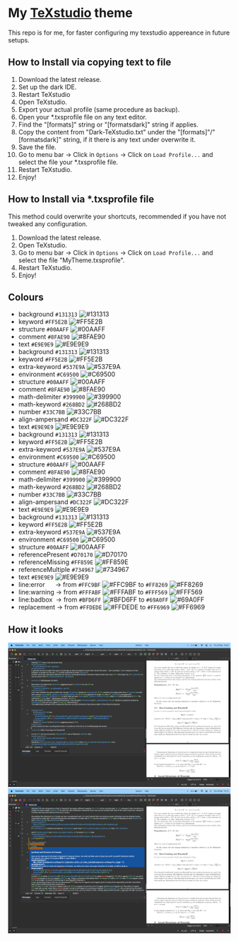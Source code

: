 # My [TeXstudio](https://texstudio.org/) theme

This repo is for me, for faster configuring my texstudio appereance in future setups.



## How to Install via copying text to file

1. Download the latest release.
2. Set up the dark IDE.
3. Restart TeXstudio
4. Open TeXstudio.
5. Export your actual profile (same procedure as backup).
64. Open your *.txsprofile file on any text editor.
7. Find the "[formats]" string or "[formatsdark]" string if applies.
8. Copy the content from "Dark-TeXstudio.txt" under the "[formats]"/"[formatsdark]" string, if it there is any text under overwrite it.
9. Save the file.
10. Go to menu bar -> Click in `Options`  -> Click on `Load Profile...` and select the file your *.txsprofile file.
11. Restart TeXstudio.
12. Enjoy!

## How to Install via *.txsprofile file

This method could overwrite your shortcuts, recommended if you have not tweaked any configuration.

1. Download the latest release.
2. Open TeXstudio.
3. Go to menu bar -> Click in `Options`  -> Click on `Load Profile...` and select the file "MyTheme.txsprofile".
4. Restart TeXstudio.
5. Enjoy!

## Colours

- background `#131313` ![#131313](https://placehold.co/15x15/131313/131313.png)
- keyword `#FF5E2B` ![#FF5E2B](https://placehold.co/15x15/FF5E2B/FF5E2B.png)
- structure `#00AAFF` ![#00AAFF](https://placehold.co/15x15/00AAFF/00AAFF.png)
- comment `#8FAE90` ![#8FAE90](https://placehold.co/15x15/8FAE90/8FAE90.png)
- text `#E9E9E9` ![#E9E9E9](https://placehold.co/15x15/E9E9E9/E9E9E9.png)
- background `#131313` ![#131313](https://placehold.co/15x15/131313/131313.png)
- keyword `#FF5E2B` ![#FF5E2B](https://placehold.co/15x15/FF5E2B/FF5E2B.png)
- extra-keyword `#537E9A` ![#537E9A](https://placehold.co/15x15/537E9A/537E9A.png)
- environment `#C69500` ![#C69500](https://placehold.co/15x15/C69500/C69500.png)
- structure `#00AAFF` ![#00AAFF](https://placehold.co/15x15/00AAFF/00AAFF.png)
- comment `#8FAE90` ![#8FAE90](https://placehold.co/15x15/8FAE90/8FAE90.png)
- math-delimiter `#399900` ![#399900](https://placehold.co/15x15/399900/399900.png)
- math-keyword `#268BD2` ![#268BD2](https://placehold.co/15x15/268BD2/268BD2.png)
- number `#33C7BB` ![#33C7BB](https://placehold.co/15x15/33C7BB/33C7BB.png)
- align-ampersand `#DC322F` ![#DC322F](https://placehold.co/15x15/DC322F/DC322F.png)
- text `#E9E9E9` ![#E9E9E9](https://placehold.co/15x15/E9E9E9/E9E9E9.png)
- background `#131313` ![#131313](https://placehold.co/15x15/131313/131313.png)
- keyword `#FF5E2B` ![#FF5E2B](https://placehold.co/15x15/FF5E2B/FF5E2B.png)
- extra-keyword `#537E9A` ![#537E9A](https://placehold.co/15x15/537E9A/537E9A.png)
- environment `#C69500` ![#C69500](https://placehold.co/15x15/C69500/C69500.png)
- structure `#00AAFF` ![#00AAFF](https://placehold.co/15x15/00AAFF/00AAFF.png)
- comment `#8FAE90` ![#8FAE90](https://placehold.co/15x15/8FAE90/8FAE90.png)
- math-delimiter `#399900` ![#399900](https://placehold.co/15x15/399900/399900.png)
- math-keyword `#268BD2` ![#268BD2](https://placehold.co/15x15/268BD2/268BD2.png)
- number `#33C7BB` ![#33C7BB](https://placehold.co/15x15/33C7BB/33C7BB.png)
- align-ampersand `#DC322F` ![#DC322F](https://placehold.co/15x15/DC322F/DC322F.png)
- text `#E9E9E9` ![#E9E9E9](https://placehold.co/15x15/E9E9E9/E9E9E9.png)
- background `#131313` ![#131313](https://placehold.co/15x15/131313/131313.png)
- keyword `#FF5E2B` ![#FF5E2B](https://placehold.co/15x15/FF5E2B/FF5E2B.png)
- extra-keyword `#537E9A` ![#537E9A](https://placehold.co/15x15/537E9A/537E9A.png)
- environment `#C69500` ![#C69500](https://placehold.co/15x15/C69500/C69500.png)
- structure `#00AAFF` ![#00AAFF](https://placehold.co/15x15/00AAFF/00AAFF.png)
- referencePresent `#D70170` ![#D70170](https://placehold.co/15x15/D70170/D70170.png)
- referenceMissing `#FF859E` ![#FF859E](https://placehold.co/15x15/FF859E/FF859E.png)
- referenceMultiple `#734967` ![#734967](https://placehold.co/15x15/734967/734967.png)
- text `#E9E9E9` ![#E9E9E9](https://placehold.co/15x15/E9E9E9/E9E9E9.png)
- line:error   &nbsp;&nbsp;&nbsp;&nbsp;&nbsp;-> from `#FFC9BF` ![#FFC9BF](https://placehold.co/15x15/FFC9BF/FFC9BF.png) to `#FF8269` ![#FF8269](https://placehold.co/15x15/FF8269/FF8269.png)
- line:warning -> from `#FFFABF` ![#FFFABF](https://placehold.co/15x15/FFFABF/FFFABF.png) to `#FFF569` ![#FFF569](https://placehold.co/15x15/FFF569/FFF569.png)
- line:badbox  &nbsp;-> from `#BFD6FF` ![#BFD6FF](https://placehold.co/15x15/BFD6FF/BFD6FF.png) to `#69A0FF` ![#69A0FF](https://placehold.co/15x15/69A0FF/69A0FF.png)
- replacement  -> from `#FFDEDE` ![#FFDEDE](https://placehold.co/15x15/FFDEDE/FFDEDE.png) to `#FF6969` ![#FF6969](https://placehold.co/15x15/FF6969/FF6969.png)

## How it looks

![Image](Image1.png)
![Image2](Image2.png)
